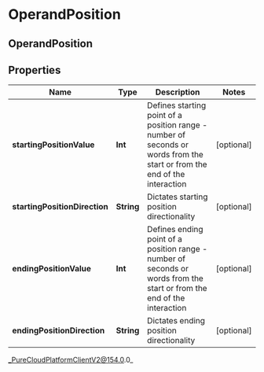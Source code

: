 # OperandPosition

## OperandPosition

## Properties

|Name | Type | Description | Notes|
|------------ | ------------- | ------------- | -------------|
| **startingPositionValue** | **Int** | Defines starting point of a position range - number of seconds or words from the start or from the end of the interaction | [optional] |
| **startingPositionDirection** | **String** | Dictates starting position directionality | [optional] |
| **endingPositionValue** | **Int** | Defines ending point of a position range - number of seconds or words from the start or from the end of the interaction | [optional] |
| **endingPositionDirection** | **String** | Dictates ending position directionality | [optional] |



_PureCloudPlatformClientV2@154.0.0_
